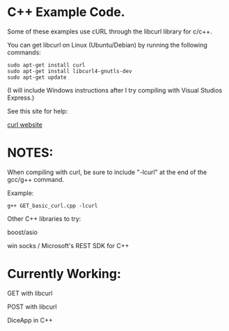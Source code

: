 C++ Example Code.
=================

Some of these examples use cURL through the libcurl library for c/c++.

You can get libcurl on Linux (Ubuntu/Debian) by running the following commands:

```
sudo apt-get install curl
sudo apt-get install libcurl4-gnutls-dev
sudo apt-get update
```

(I will include Windows instructions after I try compiling with Visual Studios Express.)


See this site for help:

[curl website](http://curl.haxx.se/docs/httpscripting.html)


NOTES:
======

When compiling with curl, be sure to include "-lcurl" at the end of the gcc/g++ command.

Example:

```
g++ GET_basic_curl.cpp -lcurl
```

Other  C++ libraries to try:

boost/asio

win socks / Microsoft's REST SDK for C++


Currently Working:
==================

GET with libcurl

POST with libcurl

DiceApp in C++